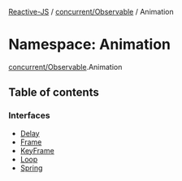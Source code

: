 [Reactive-JS](../README.md) / [concurrent/Observable](concurrent_Observable.md) / Animation

# Namespace: Animation

[concurrent/Observable](concurrent_Observable.md).Animation

## Table of contents

### Interfaces

- [Delay](../interfaces/concurrent_Observable.Animation.Delay.md)
- [Frame](../interfaces/concurrent_Observable.Animation.Frame.md)
- [KeyFrame](../interfaces/concurrent_Observable.Animation.KeyFrame.md)
- [Loop](../interfaces/concurrent_Observable.Animation.Loop.md)
- [Spring](../interfaces/concurrent_Observable.Animation.Spring.md)
